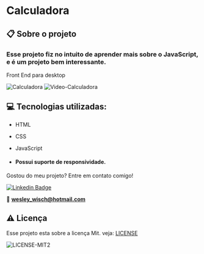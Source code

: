 # Calculadora

  ## 📋 Sobre o projeto

### Esse projeto fiz no intuito de aprender mais sobre o JavaScript, e é um projeto bem interessante.

  
Front End para desktop

![Calculadora](https://user-images.githubusercontent.com/79159487/114743508-bf5a2a80-9d1a-11eb-84c5-f6c1ea5a8c37.png)
![Video-Calculadora](https://user-images.githubusercontent.com/79159487/114743518-c2551b00-9d1a-11eb-9192-7f703b11ace1.gif)


 ## 💻 Tecnologias utilizadas:

- HTML
- CSS
- JavaScript
  

-  ####  Possui suporte de responsividade.

  Gostou do meu projeto? Entre em contato comigo!

[![Linkedin Badge](https://img.shields.io/badge/-LinkedIn-blue?style=flat-square&logo=Linkedin&logoColor=white&link=https://www.linkedin.com/in/wesley-wisch/)](https://www.linkedin.com/in/wesley-wisch/)

📧 **[wesley_wisch@hotmail.com](mailto:wesley_wisch@hotmail.com)**

##  ⚠️  Licença
Esse projeto esta sobre a licença Mit. veja: [LICENSE](https://github.com/wesleywisch/Repositorio-HTML-CSS-JavaScript/blob/main/LICENSE)

![LICENSE-MIT2](https://user-images.githubusercontent.com/79159487/114733599-7c478980-9d11-11eb-98da-262603bc1c13.png)